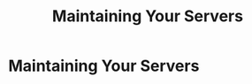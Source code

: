 ﻿---
uid: maintaining-your-servers
locale: en
title: Maintaining Your Servers
dnnversion: 09.02.00
related-topics:
---

# Maintaining Your Servers

